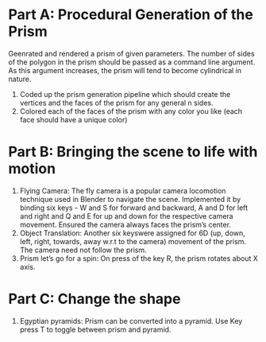 # Part A: Procedural Generation of the Prism 
Geenrated and rendered a prism of given parameters. The number of sides of the polygon in the prism should be passed as a command line argument. As this argument increases, the prism will tend to become cylindrical in nature.
1. Coded up the prism generation pipeline which should create the vertices and the faces of the prism for any general n sides.
2. Colored each of the faces of the prism with any color you like (each face should have a unique color)

# Part B: Bringing the scene to life with motion 
1. Flying Camera: The fly camera is a popular camera locomotion technique used in Blender to navigate the scene. Implemented it by binding six keys - W and S for forward and backward, A and D for left and right and Q and E for up and down for the respective camera movement. Ensured the camera always faces the prism’s center.
2. Object Translation: Another six keyswere assigned for 6D (up, down, left, right, towards, away w.r.t to the camera) movement of the prism. The camera need not follow the prism.
3. Prism let’s go for a spin: On press of the key R, the prism rotates about X axis. 

# Part C: Change the shape 
1. Egyptian pyramids: Prism can be converted into a pyramid. Use Key press T to toggle between prism and pyramid.
